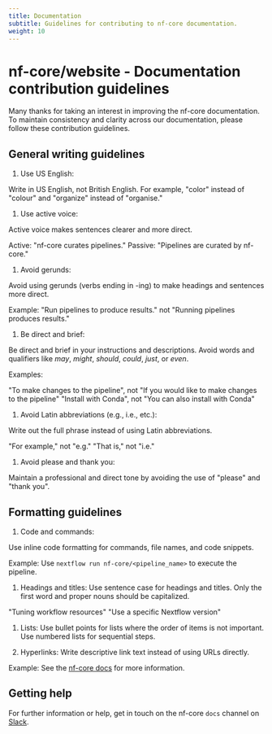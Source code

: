 ```yaml
---
title: Documentation
subtitle: Guidelines for contributing to nf-core documentation.
weight: 10
---
```


# nf-core/website - Documentation contribution guidelines

Many thanks for taking an interest in improving the nf-core documentation. To maintain consistency and clarity across our documentation, please follow these contribution guidelines.

## General writing guidelines

1. Use US English:

Write in US English, not British English. For example, "color" instead of "colour" and "organize" instead of "organise."

1. Use active voice:

Active voice makes sentences clearer and more direct.

Active: "nf-core curates pipelines."
Passive: "Pipelines are curated by nf-core."

1. Avoid gerunds:

Avoid using gerunds (verbs ending in -ing) to make headings and sentences more direct.

Example: "Run pipelines to produce results." not "Running pipelines produces results."

1. Be direct and brief:

Be direct and brief in your instructions and descriptions. Avoid words and qualifiers like *may*, *might*, *should*, *could*, *just*, or *even*.

Examples:

"To make changes to the pipeline", not "If you would like to make changes to the pipeline"
"Install with Conda", not "You can also install with Conda"

1. Avoid Latin abbreviations (e.g., i.e., etc.):

Write out the full phrase instead of using Latin abbreviations.

"For example," not "e.g."
"That is," not "i.e."

1. Avoid please and thank you:

Maintain a professional and direct tone by avoiding the use of "please" and "thank you".

## Formatting guidelines

1. Code and commands:

Use inline code formatting for commands, file names, and code snippets.

Example: Use `nextflow run nf-core/<pipeline_name>` to execute the pipeline.

1. Headings and titles:
   Use sentence case for headings and titles. Only the first word and proper nouns should be capitalized.

"Tuning workflow resources"
"Use a specific Nextflow version"

1. Lists:
   Use bullet points for lists where the order of items is not important. Use numbered lists for sequential steps.

1. Hyperlinks:
   Write descriptive link text instead of using URLs directly.

Example: See the [nf-core docs](https://nf-co.re/docs) for more information.

## Getting help

For further information or help, get in touch on the nf-core `docs` channel on [Slack](https://nf-co.re/join/slack/).
